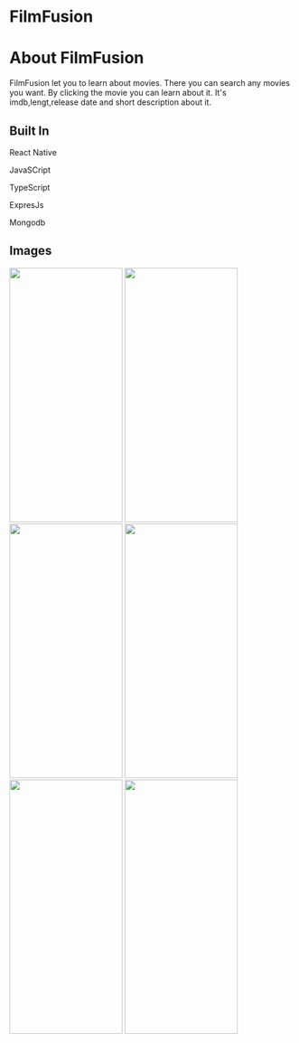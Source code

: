 # FilmFusion

# About FilmFusion
FilmFusion let you to learn about movies. There you can search any movies you want. By  clicking the movie you can learn about it. It's imdb,lengt,release date and short description about it.

## Built In
React Native

JavaSCript

TypeScript

ExpresJs

Mongodb

## Images


<img src="https://github.com/VusalSoltanov/FilmFusion/assets/105803418/022713f7-7a7e-4e8c-bc4f-e5c82132e893" width="200" height="450">

<img src="https://github.com/VusalSoltanov/FilmFusion/assets/105803418/b07c34c3-d011-446f-ac90-84be1a07ed45" width="200" height="450">

<img src="https://github.com/VusalSoltanov/FilmFusion/assets/105803418/9a3f7f53-f466-43d0-be09-d641bfb4be02" width="200" height="450">

<img src="https://github.com/VusalSoltanov/FilmFusion/assets/105803418/b636b05f-a238-4973-b48b-4cf446c4a20c" width="200" height="450">

<img src="https://github.com/VusalSoltanov/FilmFusion/assets/105803418/f532eb71-301e-4c47-bebc-0756b63e9bc8" width="200" height="450">

<img src="https://github.com/VusalSoltanov/FilmFusion/assets/105803418/484a567e-b777-47cc-a64e-74d25932fe86" width="200" height="450">

